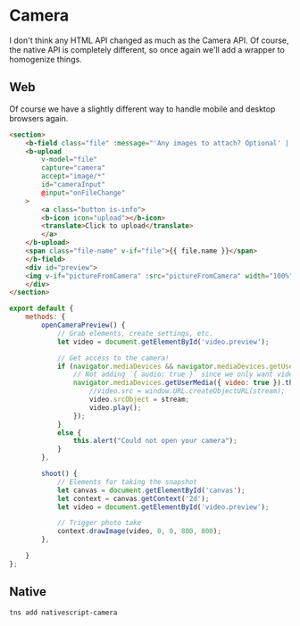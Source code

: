 # Camera

I don't think any HTML API changed as much as the Camera API. Of course, the native API is completely different, so once again we'll add a wrapper to homogenize things.

## Web

Of course we have a slightly different way to handle mobile and desktop browsers again.

```html
<section>
    <b-field class="file" :message="'Any images to attach? Optional' | translate">
    <b-upload
        v-model="file"
        capture="camera"
        accept="image/*"
        id="cameraInput"
        @input="onFileChange"
    >
        <a class="button is-info">
        <b-icon icon="upload"></b-icon>
        <translate>Click to upload</translate>
        </a>
    </b-upload>
    <span class="file-name" v-if="file">{{ file.name }}</span>
    </b-field>
    <div id="preview">
    <img v-if="pictureFromCamera" :src="pictureFromCamera" width="100%" height="auto" />
    </div>
</section>
```

```js
export default {
    methods: {
        openCameraPreview() {
            // Grab elements, create settings, etc.
            let video = document.getElementById('video.preview');

            // Get access to the camera!
            if (navigator.mediaDevices && navigator.mediaDevices.getUserMedia) {
                // Not adding `{ audio: true }` since we only want video now
                navigator.mediaDevices.getUserMedia({ video: true }).then(function (stream) {
                    //video.src = window.URL.createObjectURL(stream);
                    video.srcObject = stream;
                    video.play();
                });
            }
            else {
                this.alert("Could not open your camera");
            }
        },

        shoot() {
            // Elements for taking the snapshot
            let canvas = document.getElementById('canvas');
            let context = canvas.getContext('2d');
            let video = document.getElementById('video.preview');

            // Trigger photo take
            context.drawImage(video, 0, 0, 800, 800);
        },

    }
};
```

## Native

```shell
tns add nativescript-camera
```
